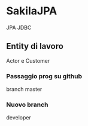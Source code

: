 # SakilaJPA
JPA JDBC
## Entity di lavoro
Actor e Customer

### Passaggio prog su github

branch master

### Nuovo branch

developer
